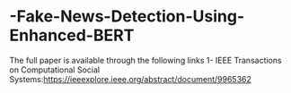 # -Fake-News-Detection-Using-Enhanced-BERT
The full paper is available through the following links  1- IEEE Transactions on Computational Social Systems:https://ieeexplore.ieee.org/abstract/document/9965362
